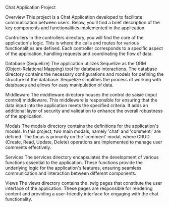 Chat Application Project 


Overview
This project is a Chat Application developed to facilitate communication between users. Below, you'll find a brief description of the key components and functionalities implemented in the application.

Controllers
In the controllers directory, you will find the core of the application's logic. This is where the calls and routes for various functionalities are defined. Each controller corresponds to a specific aspect of the application, handling requests and coordinating the flow of data.

Database (Sequelize)
The application utilizes Sequelize as the ORM (Object-Relational Mapping) tool for database interactions. The database directory contains the necessary configurations and models for defining the structure of the database. Sequelize simplifies the process of working with databases and allows for easy manipulation of data.

Middleware
The middleware directory houses the control de saisie (input control) middleware. This middleware is responsible for ensuring that the data input into the application meets the specified criteria. It adds an additional layer of security and validation to enhance the overall robustness of the application.

Modals
The modals directory contains the definitions for the application's models. In this project, two main modals, namely 'chat' and 'comment,' are defined. The focus is primarily on the 'comment' modal, where CRUD (Create, Read, Update, Delete) operations are implemented to manage user comments effectively.

Services
The services directory encapsulates the development of various functions essential to the application. These functions provide the underlying logic for the application's features, ensuring seamless communication and interaction between different components.

Views
The views directory contains the .twig pages that constitute the user interface of the application. These pages are responsible for rendering content and providing a user-friendly interface for engaging with the chat functionality.
